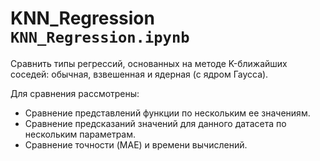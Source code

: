 # KNN_Regression `KNN_Regression.ipynb`

Сравнить типы регрессий, основанных на методе K-ближайших соседей: обычная, взвешенная и ядерная (с ядром Гаусса).

Для сравнения рассмотрены:
- Сравнение представлений функции по нескольким ее значениям.
- Сравнение предсказаний значений для данного датасета по нескольким параметрам.
- Сравнение точности (MAE) и времени вычислений.
